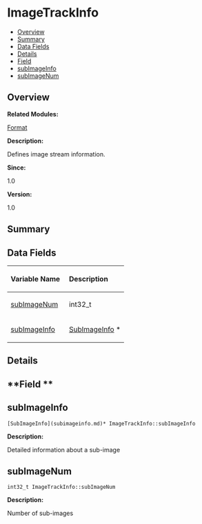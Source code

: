 # ImageTrackInfo<a name="EN-US_TOPIC_0000001054718131"></a>

-   [Overview](#section1744552881165632)
-   [Summary](#section123137755165632)
-   [Data Fields](#pub-attribs)
-   [Details](#section2111273362165632)
-   [Field](#section1288122154165632)
-   [subImageInfo](#a5c06f24e374fca6adc906aa90c837297)
-   [subImageNum](#ace6e4d15cfb775f2cd22107fd726b677)

## **Overview**<a name="section1744552881165632"></a>

**Related Modules:**

[Format](format.md)

**Description:**

Defines image stream information. 

**Since:**

1.0

**Version:**

1.0

## **Summary**<a name="section123137755165632"></a>

## Data Fields<a name="pub-attribs"></a>

<a name="table1251850015165632"></a>
<table><thead align="left"><tr id="row1069876281165632"><th class="cellrowborder" valign="top" width="50%" id="mcps1.1.3.1.1"><p id="p1281192700165632"><a name="p1281192700165632"></a><a name="p1281192700165632"></a>Variable Name</p>
</th>
<th class="cellrowborder" valign="top" width="50%" id="mcps1.1.3.1.2"><p id="p1953445051165632"><a name="p1953445051165632"></a><a name="p1953445051165632"></a>Description</p>
</th>
</tr>
</thead>
<tbody><tr id="row1566140221165632"><td class="cellrowborder" valign="top" width="50%" headers="mcps1.1.3.1.1 "><p id="p281997864165632"><a name="p281997864165632"></a><a name="p281997864165632"></a><a href="imagetrackinfo.md#ace6e4d15cfb775f2cd22107fd726b677">subImageNum</a></p>
</td>
<td class="cellrowborder" valign="top" width="50%" headers="mcps1.1.3.1.2 "><p id="p1996687448165632"><a name="p1996687448165632"></a><a name="p1996687448165632"></a>int32_t </p>
</td>
</tr>
<tr id="row1452113714165632"><td class="cellrowborder" valign="top" width="50%" headers="mcps1.1.3.1.1 "><p id="p1995023681165632"><a name="p1995023681165632"></a><a name="p1995023681165632"></a><a href="imagetrackinfo.md#a5c06f24e374fca6adc906aa90c837297">subImageInfo</a></p>
</td>
<td class="cellrowborder" valign="top" width="50%" headers="mcps1.1.3.1.2 "><p id="p1952137436165632"><a name="p1952137436165632"></a><a name="p1952137436165632"></a><a href="subimageinfo.md">SubImageInfo</a> * </p>
</td>
</tr>
</tbody>
</table>

## **Details**<a name="section2111273362165632"></a>

## **Field **<a name="section1288122154165632"></a>

## subImageInfo<a name="a5c06f24e374fca6adc906aa90c837297"></a>

```
[SubImageInfo](subimageinfo.md)* ImageTrackInfo::subImageInfo
```

 **Description:**

Detailed information about a sub-image 

## subImageNum<a name="ace6e4d15cfb775f2cd22107fd726b677"></a>

```
int32_t ImageTrackInfo::subImageNum
```

 **Description:**

Number of sub-images 

